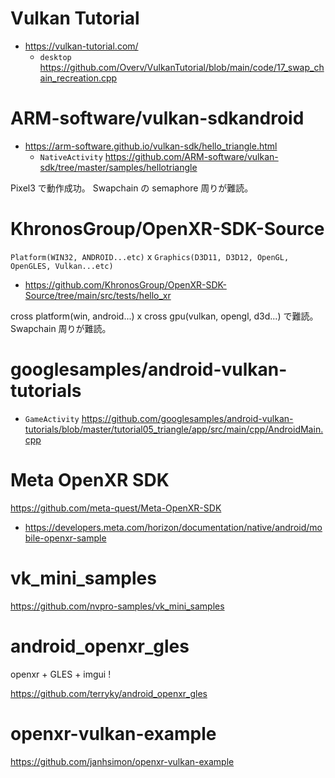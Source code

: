 # Vulkan Tutorial

- https://vulkan-tutorial.com/
  - `desktop` https://github.com/Overv/VulkanTutorial/blob/main/code/17_swap_chain_recreation.cpp

# ARM-software/vulkan-sdkandroid

- https://arm-software.github.io/vulkan-sdk/hello_triangle.html
  - `NativeActivity` https://github.com/ARM-software/vulkan-sdk/tree/master/samples/hellotriangle

Pixel3 で動作成功。
Swapchain の semaphore 周りが難読。

# KhronosGroup/OpenXR-SDK-Source

`Platform(WIN32, ANDROID...etc)` x `Graphics(D3D11, D3D12, OpenGL, OpenGLES, Vulkan...etc)`

- https://github.com/KhronosGroup/OpenXR-SDK-Source/tree/main/src/tests/hello_xr

cross platform(win, android...) x cross gpu(vulkan, opengl, d3d...) で難読。
Swapchain 周りが難読。

# googlesamples/android-vulkan-tutorials

- `GameActivity` https://github.com/googlesamples/android-vulkan-tutorials/blob/master/tutorial05_triangle/app/src/main/cpp/AndroidMain.cpp

# Meta OpenXR SDK

https://github.com/meta-quest/Meta-OpenXR-SDK

- https://developers.meta.com/horizon/documentation/native/android/mobile-openxr-sample

# vk_mini_samples

https://github.com/nvpro-samples/vk_mini_samples

# android_openxr_gles

openxr + GLES + imgui !

https://github.com/terryky/android_openxr_gles

# openxr-vulkan-example

https://github.com/janhsimon/openxr-vulkan-example

